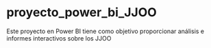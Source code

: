 # proyecto_power_bi_JJOO
Este proyecto en Power BI tiene como objetivo proporcionar análisis e informes interactivos sobre los JJOO
